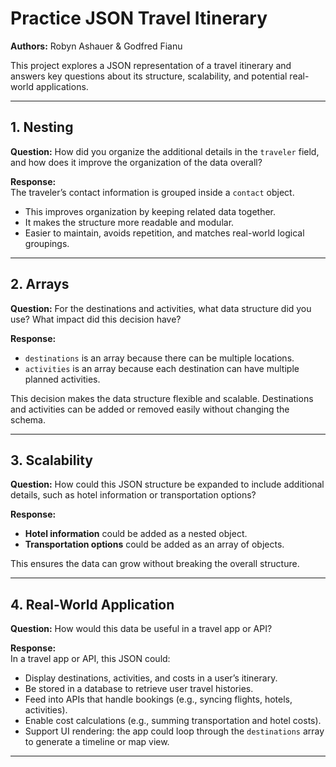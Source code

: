 # Practice JSON Travel Itinerary  
**Authors:** Robyn Ashauer & Godfred Fianu  

This project explores a JSON representation of a travel itinerary and answers key questions about its structure, scalability, and potential real-world applications.  

---

## 1. Nesting  
**Question:** How did you organize the additional details in the `traveler` field, and how does it improve the organization of the data overall?  

**Response:**  
The traveler’s contact information is grouped inside a `contact` object.  
- This improves organization by keeping related data together.  
- It makes the structure more readable and modular.  
- Easier to maintain, avoids repetition, and matches real-world logical groupings.  

---

## 2. Arrays  
**Question:** For the destinations and activities, what data structure did you use? What impact did this decision have?  

**Response:**  
- `destinations` is an array because there can be multiple locations.  
- `activities` is an array because each destination can have multiple planned activities.  

This decision makes the data structure flexible and scalable. Destinations and activities can be added or removed easily without changing the schema.  

---

## 3. Scalability  
**Question:** How could this JSON structure be expanded to include additional details, such as hotel information or transportation options?  

**Response:**  
- **Hotel information** could be added as a nested object.  
- **Transportation options** could be added as an array of objects.  

This ensures the data can grow without breaking the overall structure.  

---

## 4. Real-World Application  
**Question:** How would this data be useful in a travel app or API?  

**Response:**  
In a travel app or API, this JSON could:  
- Display destinations, activities, and costs in a user’s itinerary.  
- Be stored in a database to retrieve user travel histories.  
- Feed into APIs that handle bookings (e.g., syncing flights, hotels, activities).  
- Enable cost calculations (e.g., summing transportation and hotel costs).  
- Support UI rendering: the app could loop through the `destinations` array to generate a timeline or map view.  

---

